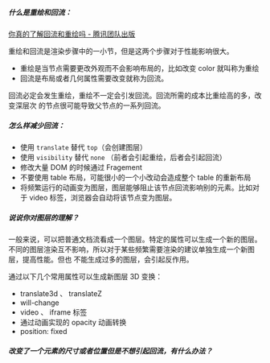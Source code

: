 ##### 什么是重绘和回流：

[你真的了解回流和重绘吗 - 腾讯团队出版](https://juejin.cn/post/6844903779700047885)

重绘和回流是渲染步骤中的⼀⼩节，但是这两个步骤对于性能影响很⼤。 

- 重绘是当节点需要更改外观⽽不会影响布局的，⽐如改变 color 就叫称为重绘
- 回流是布局或者⼏何属性需要改变就称为回流。

回流必定会发⽣重绘，重绘不⼀定会引发回流。回流所需的成本⽐重绘⾼的多，改变深层次 的节点很可能导致⽗节点的⼀系列回流。

##### 怎么样减少回流：

- 使用 `translate` 替代 `top`（会创建图层）
- 使用 `visibility` 替代 `none` （前者会引起重绘，后者会引起回流）
- 修改大量 DOM 的时候通过 Fragement
- 不要使⽤ table 布局，可能很⼩的⼀个⼩改动会造成整个 table 的重新布局
- 将频繁运⾏的动画变为图层，图层能够阻⽌该节点回流影响别的元素。⽐如对于 video 标签，浏览器会⾃动将该节点变为图层。



##### 说说你对图层的理解？

⼀般来说，可以把普通⽂档流看成⼀个图层。特定的属性可以⽣成⼀个新的图层。不同的图层渲染互不影响，所以对于某些频繁需要渲染的建议单独⽣成⼀个新图层，提⾼性能。但也 不能⽣成过多的图层，会引起反作⽤。

 通过以下⼏个常⽤属性可以⽣成新图层 3D 变换：

-  translate3d 、 translateZ 
- will-change
- video 、 iframe 标签
- 通过动画实现的 opacity 动画转换
- position: fixed

##### 改变了一个元素的尺寸或者位置但是不想引起回流，有什么办法？
